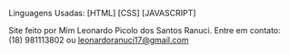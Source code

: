 Linguagens Usadas:
[HTML]
[CSS]
[JAVASCRIPT]

Site feito por Mim Leonardo Picolo dos Santos Ranuci.
Entre em contato: (18) 981113802 ou leonardoranuci17@gmail.com
